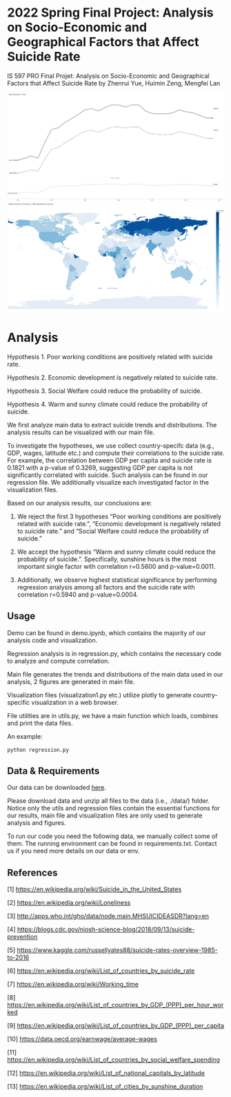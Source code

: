 # 2022 Spring Final Project: Analysis on Socio-Economic and Geographical Factors that Affect Suicide Rate

IS 597 PRO Final Projet: Analysis on Socio-Economic and Geographical Factors that Affect Suicide Rate
by Zhenrui Yue, Huimin Zeng, Mengfei Lan

<img src=media/intro_trend.png>
<img src=media/intro_distribution.png>


# Analysis

Hypothesis 1. Poor working conditions are positively related with suicide rate.

Hypothesis 2. Economic development is negatively related to suicide rate.

Hypothesis 3. Social Welfare could reduce the probability of suicide. 

Hypothesis 4. Warm and sunny climate could reduce the probability of suicide. 

We first analyze main data to extract suicide trends and distributions. The analysis results can be visualized with our main file.

To investigate the hypotheses, we use collect country-specifc data (e.g., GDP, wages, latitude etc.) and compute their correlations to the suicide rate. For example, the correlation between GDP per capita and suicide rate is 0.1821 with a p-value of 0.3269, suggesting GDP per capita is not significantly correlated with suicide. Such analysis can be found in our regression file. We additionally visualize each investigated factor in the visualization files.

Based on our analysis results, our conclusions are:

1. We reject the first 3 hypotheses “Poor working conditions are positively related with suicide rate.”, “Economic development is negatively related to suicide rate.” and “Social Welfare could reduce the probability of suicide.”

2. We accept the hypothesis “Warm and sunny climate could reduce the probability of suicide.”. Specifically, sunshine hours is the most important single factor with correlation r=0.5600 and p-value=0.0011.

3. Additionally, we observe highest statistical significance by performing regression analysis among all factors and the suicide rate with correlation r=0.5940 and p-value=0.0004.


## Usage

Demo can be found in demo.ipynb, which contains the majority of our analysis code and visualization.

Regression analysis is in regression.py, which contains the necessary code to analyze and compute correlation.

Main file generates the trends and distributions of the main data used in our analysis, 2 figures are generated in main file.

Visualization files (visualization1.py etc.) utilize plotly to generate country-specific visualization in a web browser.

File utilities are in utils.py, we have a main function which loads, combines and print the data files.

An example:
```
python regression.py
```


## Data & Requirements

Our data can be downloaded [here](https://drive.google.com/file/d/1DdnFGsSwA2ljzoZdS74ZNuacWskO4Cc0/view?usp=sharing).

Please download data and unzip all files to the data (i.e., ./data/) folder. Notice only the utils and regression files contain the essential functions for our results, main file and visualization files are only used to generate analysis and figures.

To run our code you need the following data, we manually collect some of them. The running environment can be found in requirements.txt. Contact us if you need more details on our data or env.


## References

[1] https://en.wikipedia.org/wiki/Suicide_in_the_United_States

[2] https://en.wikipedia.org/wiki/Loneliness

[3] http://apps.who.int/gho/data/node.main.MHSUICIDEASDR?lang=en

[4] https://blogs.cdc.gov/niosh-science-blog/2018/09/13/suicide-prevention

[5] https://www.kaggle.com/russellyates88/suicide-rates-overview-1985-to-2016

[6] https://en.wikipedia.org/wiki/List_of_countries_by_suicide_rate

[7] https://en.wikipedia.org/wiki/Working_time

[8] https://en.wikipedia.org/wiki/List_of_countries_by_GDP_(PPP)_per_hour_worked

[9] https://en.wikipedia.org/wiki/List_of_countries_by_GDP_(PPP)_per_capita

[10] https://data.oecd.org/earnwage/average-wages

[11] https://en.wikipedia.org/wiki/List_of_countries_by_social_welfare_spending

[12] https://en.wikipedia.org/wiki/List_of_national_capitals_by_latitude

[13] https://en.wikipedia.org/wiki/List_of_cities_by_sunshine_duration